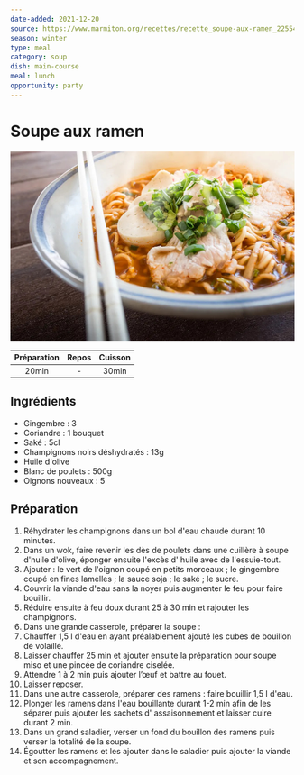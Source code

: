 ```yaml
---
date-added: 2021-12-20
source: https://www.marmiton.org/recettes/recette_soupe-aux-ramen_225544.aspx
season: winter
type: meal
category: soup
dish: main-course
meal: lunch
opportunity: party
---
```


# Soupe aux ramen

![](images/Soupe%20aux%20ramen.jpg)

| Préparation | Repos | Cuisson |
|:-----------:|:-----:|:-------:|
|    20min    |   -   |  30min  |

## Ingrédients

- Gingembre : 3
- Coriandre : 1 bouquet
- Saké : 5cl
- Champignons noirs déshydratés : 13g
- Huile d'olive
- Blanc de poulets : 500g
- Oignons nouveaux : 5

## Préparation

1. Réhydrater les champignons dans un bol d'eau chaude durant 10 minutes.
2. Dans un wok, faire revenir les dès de poulets dans une cuillère à soupe d'huile d'olive, éponger ensuite l'excès d' huile avec de l'essuie-tout.
3. Ajouter : le vert de l'oignon coupé en petits morceaux ; le gingembre coupé en fines lamelles ; la sauce soja ; le saké ; le sucre.
4. Couvrir la viande d'eau sans la noyer puis augmenter le feu pour faire bouillir.
5. Réduire ensuite à feu doux durant 25 à 30 min et rajouter les champignons.
6. Dans une grande casserole, préparer la soupe :
7. Chauffer 1,5 l d'eau en ayant préalablement ajouté les cubes de bouillon de volaille.
8. Laisser chauffer 25 min et ajouter ensuite la préparation pour soupe miso et une pincée de coriandre ciselée.
9. Attendre 1 à 2 min puis ajouter l’œuf et battre au fouet.
10. Laisser reposer.
11. Dans une autre casserole, préparer des ramens : faire bouillir 1,5 l d'eau.
12. Plonger les ramens dans l'eau bouillante durant 1-2 min afin de les séparer puis ajouter les sachets d'  assaisonnement et laisser cuire durant 2 min.
13. Dans un grand saladier, verser un fond du bouillon des ramens puis verser la totalité de la soupe.
14. Égoutter les ramens et les ajouter dans le saladier puis ajouter la viande et son accompagnement.
